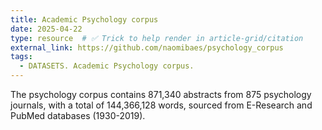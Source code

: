 ```yaml
---
title: Academic Psychology corpus
date: 2025-04-22
type: resource  # ✅ Trick to help render in article-grid/citation
external_link: https://github.com/naomibaes/psychology_corpus
tags:
  - DATASETS. Academic Psychology corpus.
---
```


The psychology corpus contains 871,340 abstracts from 875 psychology journals, with a total of 144,366,128 words, sourced from E-Research and PubMed databases (1930-2019).

<!--more-->
